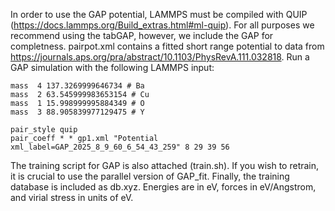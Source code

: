 In order to use the GAP potential, LAMMPS must be compiled with QUIP (https://docs.lammps.org/Build_extras.html#ml-quip). For all purposes we recommend using the tabGAP, however, we include the GAP for completness. pairpot.xml contains a fitted short range potential to data from https://journals.aps.org/pra/abstract/10.1103/PhysRevA.111.032818. Run a GAP simulation with the following LAMMPS input: 
```
mass  4 137.3269999646734 # Ba
mass  2 63.545999983653154 # Cu
mass  1 15.998999995884349 # O
mass  3 88.905839977129475 # Y

pair_style quip
pair_coeff * * gp1.xml "Potential xml_label=GAP_2025_8_9_60_6_54_43_259" 8 29 39 56

```
The training script for GAP is also attached (train.sh). If you wish to retrain, it is crucial to use the parallel version of GAP_fit. Finally, the training database is included as db.xyz. Energies are in eV, forces in eV/Angstrom, and virial stress in units of eV. 
